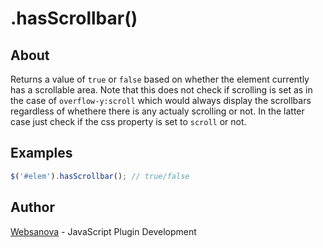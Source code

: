 # .hasScrollbar()

## About

Returns a value of `true` or `false` based on whether the element currently has a scrollable area.  Note that this does not check if scrolling is set as in the case of `overflow-y:scroll` which would always display the scrollbars regardless of whethere there is any actualy scrolling or not.  In the latter case just check if the css property is set to `scroll` or not.

## Examples

```js
$('#elem').hasScrollbar(); // true/false
```

## Author

[Websanova](http://websanova.com) - JavaScript Plugin Development